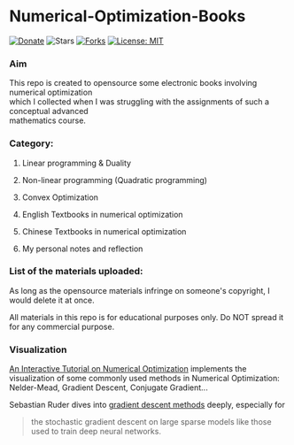 # Numerical-Optimization-Books

[![Donate](https://img.shields.io/badge/Donate-PayPal-green.svg)](https://www.paypal.me/shiqinhuo)
![Stars](https://img.shields.io/github/stars/ShiqinHuo/Numerical-Optimization-Books.svg)
[![Forks](https://img.shields.io/github/forks/ShiqinHuo/Numerical-Optimization-Books.svg)](https://github.com/ShiqinHuo/Numerical-Optimization-Books/README.md)
[![License: MIT](https://img.shields.io/badge/License-MIT-yellow.svg)](https://opensource.org/licenses/MIT)

### Aim
This repo is created to opensource some electronic books involving numerical optimization</br>
which I collected when I was struggling with the assignments of such a conceptual advanced</br>
mathematics course.

### Category:
1. Linear programming & Duality
2. Non-linear programming (Quadratic programming)
3. Convex Optimization
4. English Textbooks in numerical optimization
5. Chinese Textbooks in numerical optimization

6. My personal notes and reflection

### List of the materials uploaded:

As long as the opensource materials infringe on someone's copyright, I would delete it at once.

All materials in this repo is for educational purposes only. Do NOT spread it for any commercial 
purpose.

### Visualization 

[An Interactive Tutorial on Numerical Optimization](https://www.benfrederickson.com/numerical-optimization/) implements the
visualization of some commonly used methods in Numerical Optimization: Nelder-Mead, Gradient Descent, Conjugate Gradient...

Sebastian Ruder dives into [gradient descent methods](http://ruder.io/optimizing-gradient-descent/) deeply, especially for 
> the stochastic gradient descent on large sparse models like those used to train deep neural networks.

